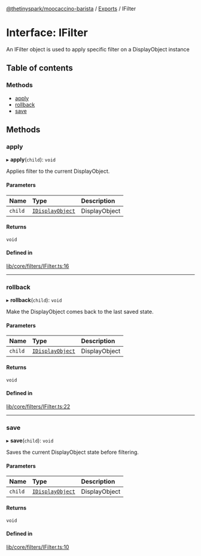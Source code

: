 [@thetinyspark/moocaccino-barista](../README.md) / [Exports](../modules.md) / IFilter

# Interface: IFilter

An IFilter object is used to apply specific filter on a DisplayObject instance

## Table of contents

### Methods

- [apply](IFilter.md#apply)
- [rollback](IFilter.md#rollback)
- [save](IFilter.md#save)

## Methods

### apply

▸ **apply**(`child`): `void`

Applies filter to the current DisplayObject.

#### Parameters

| Name | Type | Description |
| :------ | :------ | :------ |
| `child` | [`IDisplayObject`](IDisplayObject.md) | DisplayObject |

#### Returns

`void`

#### Defined in

[lib/core/filters/IFilter.ts:16](https://github.com/thetinyspark/barista/blob/f0ed0f6e/lib/core/filters/IFilter.ts#L16)

___

### rollback

▸ **rollback**(`child`): `void`

Make the DisplayObject comes back to the last saved state.

#### Parameters

| Name | Type | Description |
| :------ | :------ | :------ |
| `child` | [`IDisplayObject`](IDisplayObject.md) | DisplayObject |

#### Returns

`void`

#### Defined in

[lib/core/filters/IFilter.ts:22](https://github.com/thetinyspark/barista/blob/f0ed0f6e/lib/core/filters/IFilter.ts#L22)

___

### save

▸ **save**(`child`): `void`

Saves the current DisplayObject state before filtering.

#### Parameters

| Name | Type | Description |
| :------ | :------ | :------ |
| `child` | [`IDisplayObject`](IDisplayObject.md) | DisplayObject |

#### Returns

`void`

#### Defined in

[lib/core/filters/IFilter.ts:10](https://github.com/thetinyspark/barista/blob/f0ed0f6e/lib/core/filters/IFilter.ts#L10)
